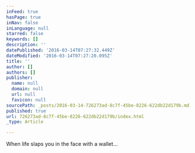 ```yaml
---
inFeed: true
hasPage: true
inNav: false
inLanguage: null
starred: false
keywords: []
description: ''
datePublished: '2016-03-14T07:27:32.449Z'
dateModified: '2016-03-14T07:27:20.095Z'
title: ''
author: []
authors: []
publisher:
  name: null
  domain: null
  url: null
  favicon: null
sourcePath: _posts/2016-03-14-726273ad-8c7f-45be-8226-622db22d179b.md
published: true
url: 726273ad-8c7f-45be-8226-622db22d179b/index.html
_type: Article

---
```

When life slaps you in the face with a wallet...